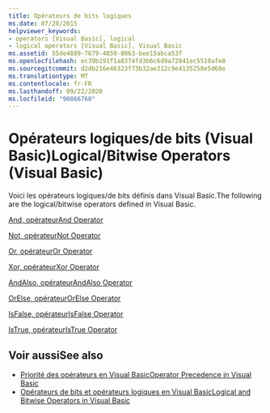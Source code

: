 ```yaml
---
title: Opérateurs de bits logiques
ms.date: 07/20/2015
helpviewer_keywords:
- operators [Visual Basic], logical
- logical operators [Visual Basic], Visual Basic
ms.assetid: 55de4889-7679-4859-8063-bee15abca53f
ms.openlocfilehash: ec39b191f1a8374fd3b6c6d9a72841ec5510afe8
ms.sourcegitcommit: d2db216e46323f73b32ae312c9e4135258e5d68e
ms.translationtype: MT
ms.contentlocale: fr-FR
ms.lasthandoff: 09/22/2020
ms.locfileid: "90866760"
---
```

# <a name="logicalbitwise-operators-visual-basic"></a><span data-ttu-id="c52ba-102">Opérateurs logiques/de bits (Visual Basic)</span><span class="sxs-lookup"><span data-stu-id="c52ba-102">Logical/Bitwise Operators (Visual Basic)</span></span>

<span data-ttu-id="c52ba-103">Voici les opérateurs logiques/de bits définis dans Visual Basic.</span><span class="sxs-lookup"><span data-stu-id="c52ba-103">The following are the logical/bitwise operators defined in Visual Basic.</span></span>  
  
 [<span data-ttu-id="c52ba-104">And, opérateur</span><span class="sxs-lookup"><span data-stu-id="c52ba-104">And Operator</span></span>](and-operator.md)  
  
 [<span data-ttu-id="c52ba-105">Not, opérateur</span><span class="sxs-lookup"><span data-stu-id="c52ba-105">Not Operator</span></span>](not-operator.md)  
  
 [<span data-ttu-id="c52ba-106">Or, opérateur</span><span class="sxs-lookup"><span data-stu-id="c52ba-106">Or Operator</span></span>](or-operator.md)  
  
 [<span data-ttu-id="c52ba-107">Xor, opérateur</span><span class="sxs-lookup"><span data-stu-id="c52ba-107">Xor Operator</span></span>](xor-operator.md)  
  
 [<span data-ttu-id="c52ba-108">AndAlso, opérateur</span><span class="sxs-lookup"><span data-stu-id="c52ba-108">AndAlso Operator</span></span>](andalso-operator.md)  
  
 [<span data-ttu-id="c52ba-109">OrElse, opérateur</span><span class="sxs-lookup"><span data-stu-id="c52ba-109">OrElse Operator</span></span>](orelse-operator.md)  
  
 [<span data-ttu-id="c52ba-110">IsFalse, opérateur</span><span class="sxs-lookup"><span data-stu-id="c52ba-110">IsFalse Operator</span></span>](isfalse-operator.md)  
  
 [<span data-ttu-id="c52ba-111">IsTrue, opérateur</span><span class="sxs-lookup"><span data-stu-id="c52ba-111">IsTrue Operator</span></span>](istrue-operator.md)  
  
## <a name="see-also"></a><span data-ttu-id="c52ba-112">Voir aussi</span><span class="sxs-lookup"><span data-stu-id="c52ba-112">See also</span></span>

- [<span data-ttu-id="c52ba-113">Priorité des opérateurs en Visual Basic</span><span class="sxs-lookup"><span data-stu-id="c52ba-113">Operator Precedence in Visual Basic</span></span>](operator-precedence.md)
- [<span data-ttu-id="c52ba-114">Opérateurs de bits et opérateurs logiques en Visual Basic</span><span class="sxs-lookup"><span data-stu-id="c52ba-114">Logical and Bitwise Operators in Visual Basic</span></span>](../../programming-guide/language-features/operators-and-expressions/logical-and-bitwise-operators.md)
